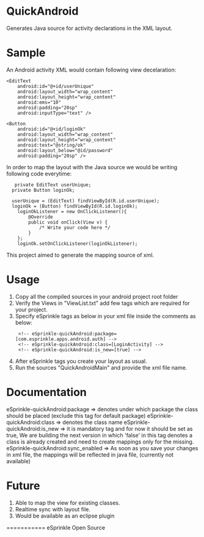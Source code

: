 QuickAndroid
============

Generates Java source for activity declarations in the XML layout.

Sample
============
An Android activity XML would contain following view decelaration:

    <EditText
        android:id="@+id/userUnique"
        android:layout_width="wrap_content"
        android:layout_height="wrap_content"
        android:ems="10" 
        android:padding="20sp"
        android:inputType="text" />
        
    <Button
        android:id="@+id/loginOk"
        android:layout_width="wrap_content"
        android:layout_height="wrap_content"
        android:text="@string/ok"
        android:layout_below="@id/password"
        android:padding="20sp" />
    
In order to map the layout with the Java source we would be writing following code everytime:
 
       private EditText userUnique;
	  private Button loginOk;	
	  
	  userUnique = (EditText) findViewById(R.id.userUnique);
	  loginOk = (Button) findViewById(R.id.loginOk);
		loginOkListener = new OnClickListener(){
			@Override
			public void onClick(View v) {
				/* Write your code here */ 
			}
		};
		loginOk.setOnClickListener(loginOkListener);
		
This project aimed to generate the mapping source of xml.

Usage
===========
1. Copy all the compiled sources in your android project root folder
2. Verify the Views in "ViewList.txt" add few tags which are required for your project.
3. Specify eSprinkle tags as below in your xml file inside the comments as below:
	<?xml version="1.0" encoding="utf-8"?>
		<!-- eSprinkle-quickAndroid:package=[com.esprinkle.apps.android.auth] -->
		<!-- eSprinkle-quickAndroid:class=[LoginActivity] -->
		<!-- eSprinkle-quickAndroid:is_new=[true] -->
4. After eSprinkle tags you create your layout as usual.
5. Run the sources "QuickAndroidMain" and provide the xml file name. 


Documentation
===========
eSprinkle-quickAndroid:package => denotes under which package the class should be placed (exclude this tag for default package)
eSprinkle-quickAndroid:class   => denotes the class name
eSprinkle-quickAndroid:is_new  => it is mandatory tag and for now it should be set as true, We are building the next version in which 'false' in this tag denotes a class is already created and need to create mappings only for the missing.
eSprinkle-quickAndroid:sync_enabled  => As soon as you save your changes in xml file, the mappings will be reflected in java file, (currently not available)

Future
===========
1. Able to map the view for existing classes.
2. Realtime sync with layout file.
3. Would be available as an eclipse plugin

===========
eSprinkle Open Source
